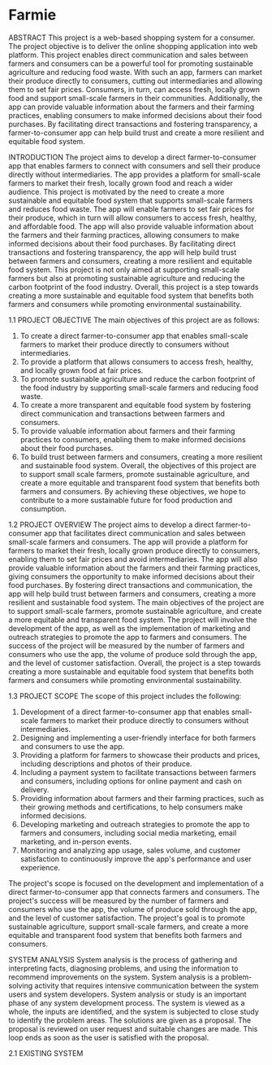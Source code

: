 # Farmie
ABSTRACT
This project is a web-based shopping system for a consumer. The project objective is to deliver the online shopping application into web platform.
This project enables direct communication and sales between farmers and consumers can be a powerful tool for promoting sustainable agriculture and reducing food waste. With such an app, farmers can market their produce directly to consumers, cutting out intermediaries and allowing them to set fair prices. Consumers, in turn, can access fresh, locally grown food and support small-scale farmers in their communities. Additionally, the app can provide valuable information about the farmers and their farming practices, enabling consumers to make informed decisions about their food purchases. By facilitating direct transactions and fostering transparency, a farmer-to-consumer app can help build trust and create a more resilient and equitable food system.

INTRODUCTION 
The project aims to develop a direct farmer-to-consumer app that enables farmers to connect with consumers and sell their produce directly without intermediaries. The app provides a platform for small-scale farmers to market their fresh, locally grown food and reach a wider audience. This project is motivated by the need to create a more sustainable and equitable food system that supports small-scale farmers and reduces food waste. The app will enable farmers to set fair prices for their produce, which in turn will allow consumers to access fresh, healthy, and affordable food.
The app will also provide valuable information about the farmers and their farming practices, allowing consumers to make informed decisions about their food purchases. By facilitating direct transactions and fostering transparency, the app will help build trust between farmers and consumers, creating a more resilient and equitable food system. This project is not only aimed at supporting small-scale farmers but also at promoting sustainable agriculture and reducing the carbon footprint of the food industry.
Overall, this project is a step towards creating a more sustainable and equitable food system that benefits both farmers and consumers while promoting environmental sustainability.


1.1 PROJECT OBJECTIVE
The main objectives of this project are as follows:
1) To create a direct farmer-to-consumer app that enables small-scale farmers to market their produce directly to consumers without intermediaries.
2) To provide a platform that allows consumers to access fresh, healthy, and locally grown food at fair prices.
3) To promote sustainable agriculture and reduce the carbon footprint of the food industry by supporting small-scale farmers and reducing food waste.
4) To create a more transparent and equitable food system by fostering direct communication and transactions between farmers and consumers.
5) To provide valuable information about farmers and their farming practices to consumers, enabling them to make informed decisions about their food purchases.
6) To build trust between farmers and consumers, creating a more resilient and sustainable food system. Overall, the objectives of this project are to support small scale farmers, promote sustainable agriculture, and create a more equitable and transparent food system that benefits both farmers and consumers. By achieving these objectives, we hope to contribute to a more sustainable future for food production and consumption.


1.2 PROJECT OVERVIEW
The project aims to develop a direct farmer-to-consumer app that facilitates direct communication and sales between small-scale farmers and consumers. The app will provide a platform for farmers to market their fresh, locally grown produce directly to consumers, enabling them to set fair prices and avoid intermediaries.
The app will also provide valuable information about the farmers and their farming practices, giving consumers the opportunity to make informed decisions about their food purchases. By fostering direct transactions and communication, the app will help build trust between farmers and consumers, creating a more resilient and sustainable food system.
The main objectives of the project are to support small-scale farmers, promote sustainable agriculture, and create a more equitable and transparent food system. The project will involve the development of the app, as well as the implementation of marketing and outreach strategies to promote the app to farmers and consumers.
The success of the project will be measured by the number of farmers and consumers who use the app, the volume of produce sold through the app, and the level of customer satisfaction. Overall, the project is a step towards creating a more sustainable and equitable food system that benefits both farmers and consumers while promoting environmental sustainability.

1.3 PROJECT SCOPE
The scope of this project includes the following:
1) Development of a direct farmer-to-consumer app that enables small-scale farmers to market their produce directly to consumers without intermediaries.
2) Designing and implementing a user-friendly interface for both farmers and consumers to use the app.
3) Providing a platform for farmers to showcase their products and prices, including descriptions and photos of their produce.
4) Including a payment system to facilitate transactions between farmers and consumers, including options for online payment and cash on delivery.
5) Providing information about farmers and their farming practices, such as their growing methods and certifications, to help consumers make informed decisions.
6) Developing marketing and outreach strategies to promote the app to farmers and consumers, including social media marketing, email marketing, and in-person events.
7) Monitoring and analyzing app usage, sales volume, and customer satisfaction to continuously improve the app's performance and user experience.

The project's scope is focused on the development and implementation of a direct farmer-to-consumer app that connects farmers and consumers. The project's success will be measured by the number of farmers and consumers who use the app, the volume of produce sold through the app, and the level of customer satisfaction. The project's goal is to promote sustainable agriculture, support small-scale farmers, and create a more equitable and transparent food system that benefits both farmers and consumers.







SYSTEM ANALYSIS
System analysis is the process of gathering and interpreting facts, diagnosing problems, and using
the information to recommend improvements on the system. System analysis is a problem-solving
activity that requires intensive communication between the system users and system developers.
System analysis or study is an important phase of any system development process. The system is
viewed as a whole, the inputs are identified, and the system is subjected to close study to identify
the problem areas. The solutions are given as a proposal. The proposal is reviewed on user request
and suitable changes are made. This loop ends as soon as the user is satisfied with the proposal.

2.1 EXISTING SYSTEM
